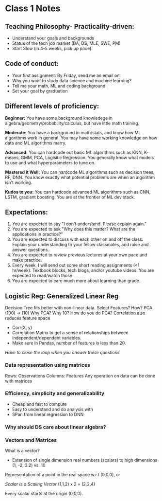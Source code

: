 # Class 1 Notes

## Teaching Philosophy- Practicality-driven:
- Understand your goals and backgrounds
- Status of the tech job market (DA, DS, MLE, SWE, PM)
- Start Slow (in 4-5 weeks, pick up pace)

## Code of conduct:
- Your first assignment: By Friday, send me an email on:
- Why you want to study data science and machine learning?
- Tell me your math, ML and coding background
- Set your goal by graduation

## Different levels of proficiency:
**Beginner:** You have some background knowledege in algebra/geometry/probability/calculus, but have little math training.  

**Moderate:** You have a background in math/stats, and know how ML algorithms work in general. You may have some working knowledge on how data and ML algorithms marry.  

**Advanced:** You can hardcode out basic ML algorithms such as KNN, K-means, GMM, PCA, Logisitic Regression. You generally know what models to use and what hyperparameters to tune on.  

**Mastered it Well:** You can hardcode ML algorithms such as decision trees, RF, DNN. You know exactly what potential problems are when an algorithm isn't working.  

**Kudos to you:** You can hardcode advanced ML algorithms such as CNN, LSTM, gradient boosting. You are at the frontier of ML dev stack.   

## Expectations:
1. You are expected to say "I don't understand. Please explain again."
2. You are expected to ask "Why does this matter? What are the applications in practice?"
3. You are expected to discuss with each other on and off the class. Explain your understanding to your fellow classmates, and raise and answer questions.
4. You are expected to review previous lectures at your own pace and make practice.
5. Every week, I will send out some short reading assignments (<1 hr/week). Textbook blocks, tech blogs, and/or youtube videos. You are expected to read/watch those.
6. You are expected to care much more about learning than grade. 

## Logistic Reg: Generalized Linear Reg
Decision Tree fits better with non-linear data.
Select Features? How?
PCA (100) -> (10)
Why PCA? Why 10?
How do you do PCA?
Correlation also reduces feature space
- Corr(X, y)
- Correlation Matrix to get a sense of relationships between independent/dependent variables.
- Make sure in Pandas, number of features is less than 20.

*Have to close the loop when you answer these questions*

### Data representation using matrices
Rows: Observations
Columns: Features
Any operation on data can be done with matrices

### Efficiency, simplicity and generalizability
- Cheap and fast to compute
- Easy to understand and do analysis with
- SPan from linear regression to DNN

### Why should DS care about linear algebra?

### Vectors and Matrices
What is a vector?
- Extension of single dimension real numbers (scalars) to high dimensions
(1, -2, 3.2) vs. 10

Representation of a point in the real space w.r.t (0,0,0), or 

*Scalar is a Scaling Vector*
(1,1,2) x 2 = (2,2,4)

Every scalar starts at the origin (0,0,0). 
